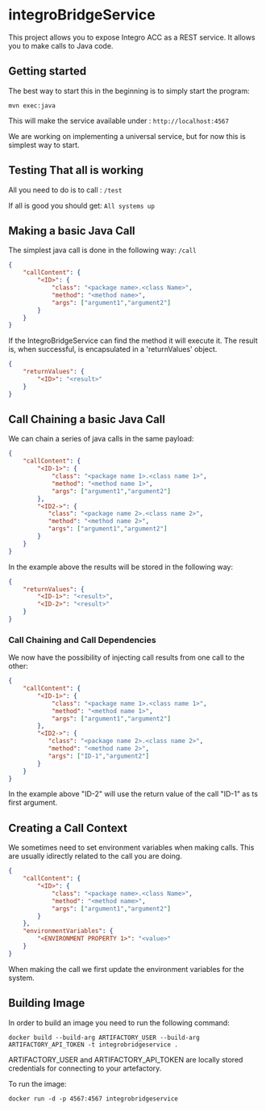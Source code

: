 # integroBridgeService
This project allows you to expose Integro ACC as a REST service. It allows you to make calls to Java code.

## Getting started
The best way to start this in the beginning is to simply start the program:

```mvn exec:java```

This will make the service available under :
```http://localhost:4567```

We are working on implementing a universal service, but for now this is simplest way to start.

## Testing That all is working
All you need to do is to call :
```/test```

If all is good you should get:
```All systems up```

## Making a basic Java Call
The simplest java call is done in the following way:
```/call```

```JSON
{
    "callContent": {
        "<ID>": {
            "class": "<package name>.<class Name>",
            "method": "<method name>",
            "args": ["argument1","argument2"]
        }
    }
}
```

If the IntegroBridgeService can find the method it will execute it. The result is, when successful, is encapsulated in a 'returnValues' object. 

```JSON
{
    "returnValues": {
        "<ID>": "<result>"
    }
}
```

## Call Chaining a basic Java Call
We can chain a series of java calls in the same payload:

```JSON
{
    "callContent": {
        "<ID-1>": {
            "class": "<package name 1>.<class name 1>",
            "method": "<method name 1>",
            "args": ["argument1","argument2"]
        },
        "<ID2->": {
           "class": "<package name 2>.<class name 2>",
           "method": "<method name 2>",
           "args": ["argument1","argument2"]
        }
    }
}
```

In the example above the results will be stored in the following way:

```JSON
{
    "returnValues": {
        "<ID-1>": "<result>",
        "<ID-2>": "<result>"
    }
}
```


### Call Chaining and Call Dependencies
We now have the possibility of injecting call results from one call to the other:

```JSON
{
    "callContent": {
        "<ID-1>": {
            "class": "<package name 1>.<class name 1>",
            "method": "<method name 1>",
            "args": ["argument1","argument2"]
        },
        "<ID2->": {
           "class": "<package name 2>.<class name 2>",
           "method": "<method name 2>",
           "args": ["ID-1","argument2"]
        }
    }
}
```

In the example above "ID-2" will use the return value of the call "ID-1" as ts first argument.

## Creating a Call Context
We sometimes need to set environment variables when making calls. This are usually idirectly related to the call you are doing.

```JSON
{
    "callContent": {
        "<ID>": {
            "class": "<package name>.<class Name>",
            "method": "<method name>",
            "args": ["argument1","argument2"]
        }
    },
    "environmentVariables": {
        "<ENVIRONMENT PROPERTY 1>": "<value>"
    }
}
```

When making the call we first update the environment variables for the system.

## Building Image
In order to build an image you need to run the following command:
```
docker build --build-arg ARTIFACTORY_USER --build-arg ARTIFACTORY_API_TOKEN -t integrobridgeservice .
```

ARTIFACTORY_USER and ARTIFACTORY_API_TOKEN are locally stored credentials for connecting to your artefactory.

To run the image:

```
docker run -d -p 4567:4567 integrobridgeservice
```


